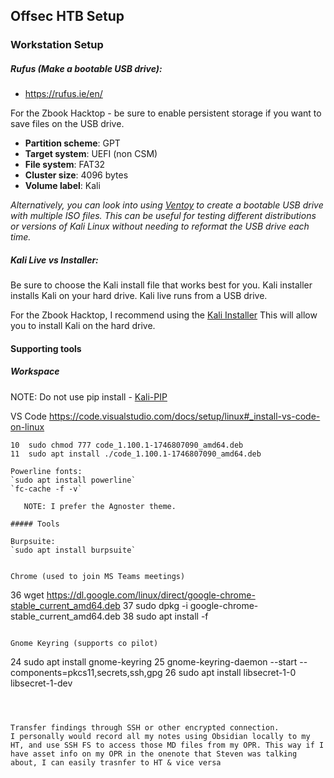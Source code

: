 ## Offsec HTB Setup

### Workstation Setup

##### Rufus (Make a bootable USB drive):
- https://rufus.ie/en/

For the Zbook Hacktop - be sure to enable persistent storage if you want to save files on the USB drive.
- **Partition scheme**: GPT
- **Target system**: UEFI (non CSM)
- **File system**: FAT32
- **Cluster size**: 4096 bytes
- **Volume label**: Kali

_Alternatively, you can look into using [Ventoy](https://www.ventoy.net/en/index.html) to create a bootable USB drive with multiple ISO files. This can be useful for testing different distributions or versions of Kali Linux without needing to reformat the USB drive each time._


##### Kali Live vs Installer:

Be sure to choose the Kali install file that works best for you.  Kali installer installs Kali on your hard drive. Kali live runs from a USB drive.

For the Zbook Hacktop, I recommend using the [Kali Installer](https://www.kali.org/get-kali/#kali-installer-images)  This will allow you to install Kali on the hard drive. 

#### Supporting tools


##### Workspace

   NOTE: Do not use pip install - [Kali-PIP](https://www.kali.org/docs/general-use/python3-external-packages/)

VS Code https://code.visualstudio.com/docs/setup/linux#_install-vs-code-on-linux

    10  sudo chmod 777 code_1.100.1-1746807090_amd64.deb
    11  sudo apt install ./code_1.100.1-1746807090_amd64.deb
```
Powerline fonts:  
`sudo apt install powerline`
`fc-cache -f -v` 

   NOTE: I prefer the Agnoster theme.  

##### Tools

Burpsuite:   
`sudo apt install burpsuite` 


Chrome (used to join MS Teams meetings)   
```
   36  wget https://dl.google.com/linux/direct/google-chrome-stable_current_amd64.deb
   37  sudo dpkg -i google-chrome-stable_current_amd64.deb
   38  sudo apt install -f
```

Gnome Keyring (supports co pilot)   
```
   24  sudo apt install gnome-keyring
   25  gnome-keyring-daemon --start --components=pkcs11,secrets,ssh,gpg
   26  sudo apt install libsecret-1-0 libsecret-1-dev
```



Transfer findings through SSH or other encrypted connection. 
I personally would record all my notes using Obsidian locally to my HT, and use SSH FS to access those MD files from my OPR. This way if I have asset info on my OPR in the onenote that Steven was talking about, I can easily trasnfer to HT & vice versa
